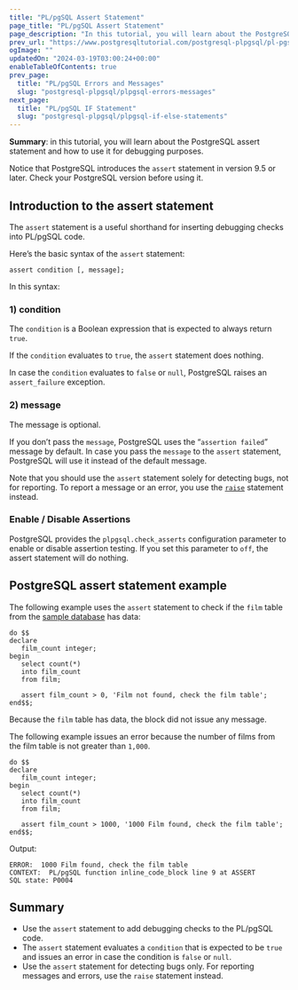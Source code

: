 ```yaml
---
title: "PL/pgSQL Assert Statement"
page_title: "PL/pgSQL Assert Statement"
page_description: "In this tutorial, you will learn about the PostgreSQL assert statement and how to use it for debugging purposes."
prev_url: "https://www.postgresqltutorial.com/postgresql-plpgsql/pl-pgsql-assert/"
ogImage: ""
updatedOn: "2024-03-19T03:00:24+00:00"
enableTableOfContents: true
prev_page: 
  title: "PL/pgSQL Errors and Messages"
  slug: "postgresql-plpgsql/plpgsql-errors-messages"
next_page: 
  title: "PL/pgSQL IF Statement"
  slug: "postgresql-plpgsql/plpgsql-if-else-statements"
---
```





**Summary**: in this tutorial, you will learn about the PostgreSQL assert statement and how to use it for debugging purposes.

Notice that PostgreSQL introduces the `assert` statement in version 9\.5 or later. Check your PostgreSQL version before using it.


## Introduction to the assert statement

The `assert` statement is a useful shorthand for inserting debugging checks into PL/pgSQL code.

Here’s the basic syntax of the `assert` statement:


```pgsql
assert condition [, message];
```
In this syntax:


### 1\) condition

The `condition` is a Boolean expression that is expected to always return `true`.

If the `condition` evaluates to `true`, the `assert` statement does nothing.

In case the `condition` evaluates to `false` or `null`, PostgreSQL raises an `assert_failure` exception.


### 2\) message

The message is optional.

If you don’t pass the `message`, PostgreSQL uses the “`assertion failed`” message by default. In case you pass the `message` to the `assert` statement, PostgreSQL will use it instead of the default message.

Note that you should use the `assert` statement solely for detecting bugs, not for reporting. To report a message or an error, you use the [`raise`](plpgsql-errors-messages) statement instead.


### Enable / Disable Assertions

PostgreSQL provides the `plpgsql.check_asserts` configuration parameter to enable or disable assertion testing. If you set this parameter to `off`, the assert statement will do nothing.


## PostgreSQL assert statement example

The following example uses the `assert` statement to check if the `film` table from the [sample database](../postgresql-getting-started/postgresql-sample-database) has data:


```pgsql
do $$
declare 
   film_count integer;
begin
   select count(*)
   into film_count
   from film;
   
   assert film_count > 0, 'Film not found, check the film table';
end$$;
```
Because the `film` table has data, the block did not issue any message.

The following example issues an error because the number of films from the film table is not greater than `1,000`.


```pgsql
do $$
declare 
   film_count integer;
begin
   select count(*)
   into film_count
   from film;
   
   assert film_count > 1000, '1000 Film found, check the film table';
end$$;
```
Output:


```shell
ERROR:  1000 Film found, check the film table
CONTEXT:  PL/pgSQL function inline_code_block line 9 at ASSERT
SQL state: P0004
```

## Summary

* Use the `assert` statement to add debugging checks to the PL/pgSQL code.
* The `assert` statement evaluates a `condition` that is expected to be `true` and issues an error in case the condition is `false` or `null`.
* Use the `assert` statement for detecting bugs only. For reporting messages and errors, use the `raise` statement instead.

